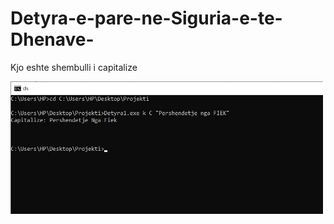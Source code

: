 # Detyra-e-pare-ne-Siguria-e-te-Dhenave-


Kjo eshte shembulli i capitalize




<img src ="Capitalize.jpg" width="500">          
